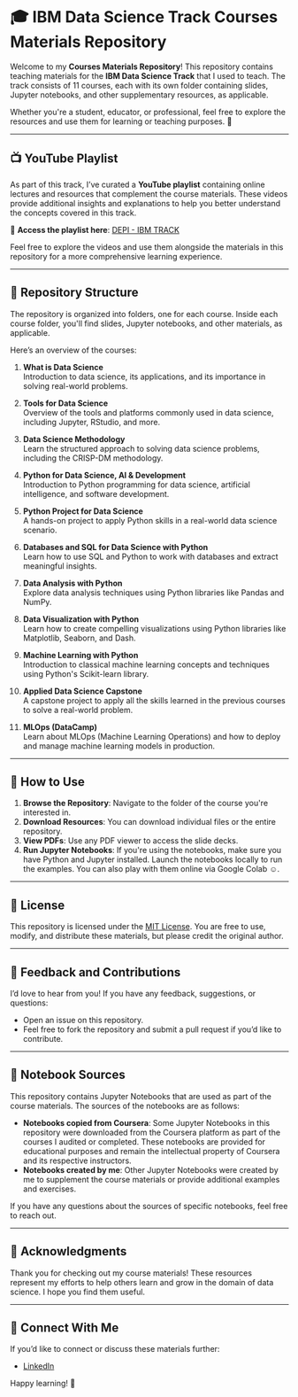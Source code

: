 # 🎓 IBM Data Science Track Courses Materials Repository

Welcome to my **Courses Materials Repository**! This repository contains teaching materials for the **IBM Data Science Track** that I used to teach. The track consists of 11 courses, each with its own folder containing slides, Jupyter notebooks, and other supplementary resources, as applicable.

Whether you're a student, educator, or professional, feel free to explore the resources and use them for learning or teaching purposes. 🎉

---

## **📺 YouTube Playlist**

As part of this track, I’ve curated a **YouTube playlist** containing online lectures and resources that complement the course materials. These videos provide additional insights and explanations to help you better understand the concepts covered in this track.

🎥 **Access the playlist here**: [DEPI - IBM TRACK](https://youtube.com/playlist?list=PLkis1f9EK4oMTN_0A2kBxOBLh_ePDhx9G&si=y5pR0O1d4vIlzAOc)

Feel free to explore the videos and use them alongside the materials in this repository for a more comprehensive learning experience.

---

## **📂 Repository Structure**

The repository is organized into folders, one for each course. Inside each course folder, you'll find slides, Jupyter notebooks, and other materials, as applicable.

Here’s an overview of the courses:

1. **What is Data Science**  
   Introduction to data science, its applications, and its importance in solving real-world problems.

2. **Tools for Data Science**  
   Overview of the tools and platforms commonly used in data science, including Jupyter, RStudio, and more.

3. **Data Science Methodology**  
   Learn the structured approach to solving data science problems, including the CRISP-DM methodology.

4. **Python for Data Science, AI & Development**  
   Introduction to Python programming for data science, artificial intelligence, and software development.

5. **Python Project for Data Science**  
   A hands-on project to apply Python skills in a real-world data science scenario.

6. **Databases and SQL for Data Science with Python**  
   Learn how to use SQL and Python to work with databases and extract meaningful insights.

7. **Data Analysis with Python**  
   Explore data analysis techniques using Python libraries like Pandas and NumPy.

8. **Data Visualization with Python**  
   Learn how to create compelling visualizations using Python libraries like Matplotlib, Seaborn, and Dash.

9. **Machine Learning with Python**  
   Introduction to classical machine learning concepts and techniques using Python's Scikit-learn library.

10. **Applied Data Science Capstone**  
   A capstone project to apply all the skills learned in the previous courses to solve a real-world problem.

11. **MLOps (DataCamp)**  
   Learn about MLOps (Machine Learning Operations) and how to deploy and manage machine learning models in production.

---

## **🚀 How to Use**

1. **Browse the Repository**: Navigate to the folder of the course you're interested in.
2. **Download Resources**: You can download individual files or the entire repository.
3. **View PDFs**: Use any PDF viewer to access the slide decks.
4. **Run Jupyter Notebooks**: If you're using the notebooks, make sure you have Python and Jupyter installed. Launch the notebooks locally to run the examples. You can also play with them online via Google Colab ☺️.

---

## **📜 License**

This repository is licensed under the [MIT License](https://mit-license.org/). You are free to use, modify, and distribute these materials, but please credit the original author.

---

## **📝 Feedback and Contributions**

I’d love to hear from you! If you have any feedback, suggestions, or questions:
- Open an issue on this repository.
- Feel free to fork the repository and submit a pull request if you’d like to contribute.

---

## **📄 Notebook Sources**

This repository contains Jupyter Notebooks that are used as part of the course materials. The sources of the notebooks are as follows:

- **Notebooks copied from Coursera**: Some Jupyter Notebooks in this repository were downloaded from the Coursera platform as part of the courses I audited or completed. These notebooks are provided for educational purposes and remain the intellectual property of Coursera and its respective instructors.  
- **Notebooks created by me**: Other Jupyter Notebooks were created by me to supplement the course materials or provide additional examples and exercises.

If you have any questions about the sources of specific notebooks, feel free to reach out.

---

## **🌟 Acknowledgments**

Thank you for checking out my course materials! These resources represent my efforts to help others learn and grow in the domain of data science. I hope you find them useful.

---

## **📣 Connect With Me**

If you’d like to connect or discuss these materials further:
- [LinkedIn](https://linkedin.com/in/mohamed-hamed-soliman)

Happy learning! 🚀
